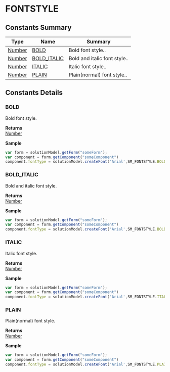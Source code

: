 #  FONTSTYLE


## Constants Summary

| Type                                                  | Name                                          | Summary                                                          |
| ----------------------------------------------------- | --------------------------------------------- | ---------------------------------------------------------------- |
| [Number](../JSLib/Number.md) | [BOLD](FONTSTYLE.md#BOLD)                   | Bold font style..                                    |
| [Number](../JSLib/Number.md) | [BOLD_ITALIC](FONTSTYLE.md#BOLD_ITALIC)                   | Bold and italic font style..                                    |
| [Number](../JSLib/Number.md) | [ITALIC](FONTSTYLE.md#ITALIC)                   | Italic font style..                                    |
| [Number](../JSLib/Number.md) | [PLAIN](FONTSTYLE.md#PLAIN)                   | Plain(normal) font style..                                    |

## Constants Details

### BOLD

Bold font style.

**Returns**\
[Number](../JSLib/Number.md) 


**Sample**

```javascript
var form = solutionModel.getForm("someForm");
var component = form.getComponent("someComponent")
component.fontType = solutionModel.createFont('Arial',SM_FONTSTYLE.BOLD,12);
```
### BOLD_ITALIC

Bold and italic font style.

**Returns**\
[Number](../JSLib/Number.md) 


**Sample**

```javascript
var form = solutionModel.getForm("someForm");
var component = form.getComponent("someComponent")
component.fontType = solutionModel.createFont('Arial',SM_FONTSTYLE.BOLD_ITALIC,20);
```
### ITALIC

Italic font style.

**Returns**\
[Number](../JSLib/Number.md) 


**Sample**

```javascript
var form = solutionModel.getForm("someForm");
var component = form.getComponent("someComponent")
component.fontType = solutionModel.createFont('Arial',SM_FONTSTYLE.ITALIC,14);
```
### PLAIN

Plain(normal) font style.

**Returns**\
[Number](../JSLib/Number.md) 


**Sample**

```javascript
var form = solutionModel.getForm("someForm");
var component = form.getComponent("someComponent")
component.fontType = solutionModel.createFont('Arial',SM_FONTSTYLE.PLAIN,10);
```

